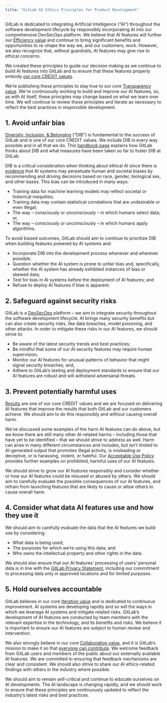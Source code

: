 ```yaml
---
title: "GitLab AI Ethics Principles for Product Development"
---
```


GitLab is dedicated to integrating Artificial Intelligence (“AI”) throughout the software development lifecycle by responsibly incorporating AI into our comprehensive DevSecOps platform. We believe that AI features will further our [Efficiency value](https://handbook.gitlab.com/handbook/values/#efficiency) and continue to bring significant benefits and opportunities to re-shape the way we, and our customers, work. However, we also recognize that, without guardrails, AI features may give rise to ethical concerns.

We created these principles to guide our decision making as we continue to build AI features into GitLab and to ensure that these features properly embody [our core CREDIT values](https://handbook.gitlab.com/handbook/values/).

We’re publishing these principles to stay true to our core [Transparency value](https://handbook.gitlab.com/handbook/values/#transparency). We're continuously working to build and improve our AI features, so, as with AI itself, these principles may change based on what we learn over time.  We will continue to review these principles and iterate as necessary to reflect the best practices in responsible development.

## 1. Avoid unfair bias

[Diversity, Inclusion, & Belonging](https://about.gitlab.com/company/culture/inclusion/) (“DIB”) is fundamental to the success of GitLab and is one of our core CREDIT values. We include DIB in every way possible and in all that we do. This [handbook page](https://about.gitlab.com/company/culture/inclusion/) explains how GitLab thinks about DIB and what measures have been taken so far to foster DIB at GitLab.

DIB is a critical consideration when thinking about ethical AI since there is [evidence](https://fra.europa.eu/en/publication/2022/bias-algorithm) that AI systems may perpetuate human and societal biases by recommending and driving decisions based on race, gender, biological sex, and other bases. This bias can be introduced in many ways:

- Training data for machine learning models may reflect societal or historical inequities;
- Training data may contain statistical correlations that are undesirable or even illegal;
- The way – consciously or unconsciously – in which humans select data; or,
- The way – consciously or unconsciously – in which humans apply algorithms.

To avoid biased outcomes, GitLab should aim to continue to prioritize DIB when building features powered by AI systems and:

- Incorporate DIB into the development process whenever and wherever possible;
- Question whether the AI system is prone to unfair bias and, specifically, whether the AI system has already exhibited instances of bias or skewed data;
- Test for bias in AI systems before the deployment of AI features; and
- Refuse to deploy AI features if bias is apparent.

## 2. Safeguard against security risks

GitLab is a [DevSecOps](https://about.gitlab.com/topics/devsecops/) platform – we aim to integrate security throughout the software development lifecycle. AI brings many security benefits but can also create security risks, like data breaches, model poisoning, and other attacks. In order to mitigate these risks in our AI features, we should strive to:

- Be aware of the latest security trends and best practices;
- Be mindful that some of our AI security features may require human supervision;
- Monitor our AI features for unusual patterns of behavior that might signal security breaches; and,
- Adhere to GitLab’s testing and deployment standards to ensure that our AI features are robust and will withstand adversarial threats.

## 3. Prevent potentially harmful uses

[Results](https://handbook.gitlab.com/handbook/values/#results) are one of our core CREDIT values and we are focused on delivering AI features that improve the results that both GitLab and our customers achieve. We should aim to do this responsibly and without causing overall harm.

We’ve discussed some examples of the harm AI features can do above, but we know there are still many other AI-related harms – including those that have yet to be identified – that we should strive to address as well. Harm can arise in many different circumstances and includes, but isn’t limited to AI-generated output that promotes illegal activity, is misleading or deceptive, or is harassing, violent, or hateful. Our [Acceptable Use Policy](https://about.gitlab.com/handbook/legal/acceptable-use-policy/) provides further examples on prohibited, harmful uses of our AI features.

We should strive to grow our AI features responsibly and consider whether or how our AI features could be misused or abused by others. We should aim to carefully evaluate the possible consequences of our AI features, and refrain from launching features that are likely to cause or allow others to cause overall harm.

## 4. Consider what data AI features use and how they use it

We should aim to carefully evaluate the data that the AI features we build use by considering:

- What data is being used;
- The purposes for which we’re using this data; and
- Who owns the intellectual property and other rights in the data.

We should also ensure that our AI features’ processing of users’ personal data is in line with the [GitLab Privacy Statement](https://about.gitlab.com/privacy/), including our commitment to processing data only in approved locations and for limited purposes.

## 5. Hold ourselves accountable

GitLab believes in our core [Iteration value](https://handbook.gitlab.com/handbook/values/#iteration) and is dedicated to continuous improvement. AI systems are developing rapidly and so will the ways in which we leverage AI systems and mitigate related risks. GitLab’s development of AI features are conducted by team members with the relevant expertise in the technology, and its benefits and risks. We believe it is important to ensure our AI features are subject to human review and intervention.

We also strongly believe in our core [Collaboration value](https://handbook.gitlab.com/handbook/values/#collaboration), and it is GitLab’s mission to make it so that [everyone can contribute](https://about.gitlab.com/company/mission/). We welcome feedback from GitLab users and members of the public about our externally available AI features. We are committed to ensuring that feedback mechanisms are clear and consistent. We should also strive to share our AI ethics-related findings with others in the industry where possible.

We should aim to remain self-critical and continue to educate ourselves on AI developments. The AI landscape is changing rapidly, and we should work to ensure that these principles are continuously updated to reflect the industry’s latest risks and best practices.

